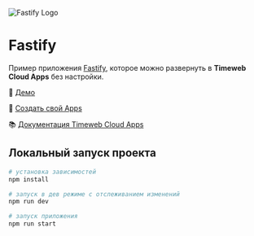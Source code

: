 ![Fastify Logo](https://st.timeweb.com/cloud-static/apps-logo/fastify.svg)

# Fastify

Пример приложения [Fastify](https://nestjs.com/), которое можно развернуть в **Timeweb Cloud Apps** без настройки.

:tada: [Демо](https://timeweb-cloud-app-example-fastify-c3a0.twc1.net)

:rocket: [Создать свой Apps](https://timeweb.cloud/my/apps/create)

:books: [Документация Timeweb Cloud Apps](https://timeweb.cloud/docs/apps)

## <a name="dev"></a>Локальный запуск проекта

```bash
# установка зависимостей
npm install

# запуск в дев режиме с отслеживанием изменений
npm run dev

# запуск приложения
npm run start
```
